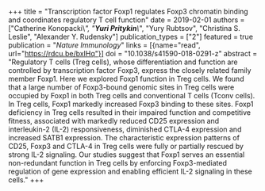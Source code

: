 +++
title = "Transcription factor Foxp1 regulates Foxp3 chromatin binding and coordinates regulatory T cell function"
date = 2019-02-01
authors = ["Catherine Konopacki\\*", "**Yuri Pritykin**\\*", "Yury Rubtsov", "Christina S. Leslie", "Alexander Y. Rudensky"]
publication_types = ["2"]
featured = true
publication = "*Nature Immunology*"
links = [{name="read", url="https://rdcu.be/bxIHq"}]
doi = "10.1038/s41590-018-0291-z"
abstract = "Regulatory T cells (Treg cells), whose differentiation and function are controlled by transcription factor Foxp3, express the closely related family member Foxp1. Here we explored Foxp1 function in Treg cells. We found that a large number of Foxp3-bound genomic sites in Treg cells were occupied by Foxp1 in both Treg cells and conventional T cells (Tconv cells). In Treg cells, Foxp1 markedly increased Foxp3 binding to these sites. Foxp1 deficiency in Treg cells resulted in their impaired function and competitive fitness, associated with markedly reduced CD25 expression and interleukin-2 (IL-2) responsiveness, diminished CTLA-4 expression and increased SATB1 expression. The characteristic expression patterns of CD25, Foxp3 and CTLA-4 in Treg cells were fully or partially rescued by strong IL-2 signaling. Our studies suggest that Foxp1 serves an essential non-redundant function in Treg cells by enforcing Foxp3-mediated regulation of gene expression and enabling efficient IL-2 signaling in these cells."
+++

